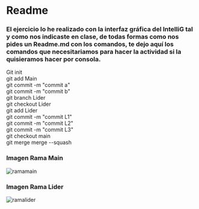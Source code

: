 # Readme
        
### El ejercicio lo he realizado con la interfaz gráfica del IntelliG tal y como nos indicaste en clase, de todas formas como nos pides un Readme.md con los comandos, te dejo aquí los comandos que necesitariamos para hacer la actividad si la quisieramos hacer por consola.
        
Git init  
git add Main  
git commit -m "commit a"  
git commit -m "commit b"  
git branch Lider  
git checkout Lider  
git add Lider  
git commit -m "commit L1"  
git commit -m "commit L2"  
git commit -m "commit L3"  
git checkout main  
git merge merge --squash  
  
### Imagen Rama Main
![ramamain](https://github.com/Adriandam1/Merge-squash/assets/72071798/89b8aea4-8eb9-4e2c-8e35-6b22defcee77)

### Imagen Rama Lider
![ramalider](https://github.com/Adriandam1/Merge-squash/assets/72071798/94950e26-6502-427e-9208-14c6b802cad9)

